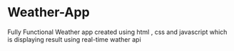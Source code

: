 # Weather-App

Fully Functional Weather app created using html , css and javascript which is displaying result using real-time wather api
